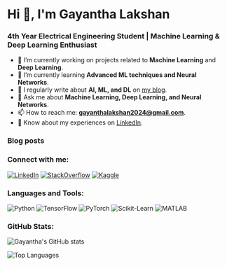 # Hi 👋, I'm Gayantha Lakshan
### 4th Year Electrical Engineering Student | Machine Learning & Deep Learning Enthusiast

- 🔭 I’m currently working on projects related to **Machine Learning** and **Deep Learning**.
- 🌱 I’m currently learning **Advanced ML techniques and Neural Networks**.
- 📝 I regularly write about **AI, ML, and DL** on [my blog](https://aggrandizer.info).
- 💬 Ask me about **Machine Learning, Deep Learning, and Neural Networks**.
- 📫 How to reach me: **gayanthalakshan2024@gmail.com**.
- 📄 Know about my experiences on [LinkedIn](https://www.linkedin.com/in/gayantha-lakshan/).

### Blog posts
<!-- BLOG-POST-LIST:START -->
<!-- BLOG-POST-LIST:END -->

### Connect with me:
[![LinkedIn](https://img.shields.io/badge/LinkedIn-0A66C2?style=for-the-badge&logo=linkedin&logoColor=white)](https://linkedin.com/in/gayantha-lakshan)
[![StackOverflow](https://img.shields.io/badge/StackOverflow-FE7A16?style=for-the-badge&logo=stack-overflow&logoColor=white)](https://stackoverflow.com/users/gayanthalakshan)
[![Kaggle](https://img.shields.io/badge/Kaggle-20BEFF?style=for-the-badge&logo=kaggle&logoColor=white)](https://kaggle.com/gayanthalakshan)

### Languages and Tools:
![Python](https://img.shields.io/badge/Python-3776AB?style=for-the-badge&logo=python&logoColor=white)
![TensorFlow](https://img.shields.io/badge/TensorFlow-FF6F00?style=for-the-badge&logo=tensorflow&logoColor=white)
![PyTorch](https://img.shields.io/badge/PyTorch-EE4C2C?style=for-the-badge&logo=pytorch&logoColor=white)
![Scikit-Learn](https://img.shields.io/badge/Scikit_Learn-F7931E?style=for-the-badge&logo=scikit-learn&logoColor=white)
![MATLAB](https://img.shields.io/badge/MATLAB-0076A8?style=for-the-badge&logo=mathworks&logoColor=white)

### GitHub Stats:
![Gayantha's GitHub stats](https://github-readme-stats.vercel.app/api?username=gayanthalakshan&show_icons=true&theme=radical)

![Top Languages](https://github-readme-stats.vercel.app/api/top-langs?username=gayanthalakshan&layout=compact&theme=radical)
